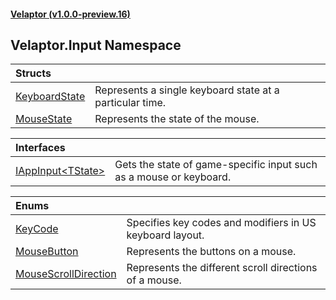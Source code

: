 #### [Velaptor (v1.0.0-preview.16)](./namespaces.md 'Velaptor Namespaces')

## Velaptor.Input Namespace

| Structs | |
| :--- | :--- |
| [KeyboardState](./Velaptor.Input.KeyboardState.md 'Velaptor.Input.KeyboardState') | Represents a single keyboard state at a particular time. |
| [MouseState](./Velaptor.Input.MouseState.md 'Velaptor.Input.MouseState') | Represents the state of the mouse. |

| Interfaces | |
| :--- | :--- |
| [IAppInput&lt;TState&gt;](./Velaptor.Input.IAppInput_TState_.md 'Velaptor.Input.IAppInput<TState>') | Gets the state of game-specific input such as a mouse or keyboard. |

| Enums | |
| :--- | :--- |
| [KeyCode](./Velaptor.Input.KeyCode.md 'Velaptor.Input.KeyCode') | Specifies key codes and modifiers in US keyboard layout. |
| [MouseButton](./Velaptor.Input.MouseButton.md 'Velaptor.Input.MouseButton') | Represents the buttons on a mouse. |
| [MouseScrollDirection](./Velaptor.Input.MouseScrollDirection.md 'Velaptor.Input.MouseScrollDirection') | Represents the different scroll directions of a mouse. |
